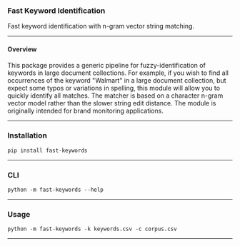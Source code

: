 ### Fast Keyword Identification
Fast keyword identification with n-gram vector string matching.
***

#### Overview
This package provides a generic pipeline for fuzzy-identification of keywords in large document collections. For example, if you wish to find all occurrences of the keyword "Walmart" in a large document collection, but expect some typos or variations in spelling, this module will allow you to quickly identify all matches. The matcher is based on a character n-gram vector model rather than the slower string edit distance. The module is originally intended for brand monitoring applications.

***

### Installation

```
pip install fast-keywords
```

***

### CLI

```
python -m fast-keywords --help
```

***

### Usage

```
python -m fast-keywords -k keywords.csv -c corpus.csv
```

***

